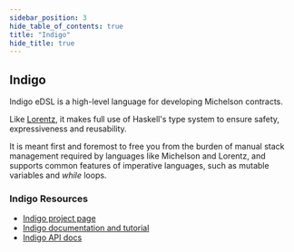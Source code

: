 ```yaml
---
sidebar_position: 3
hide_table_of_contents: true
title: "Indigo"
hide_title: true
---
```


## Indigo

Indigo eDSL is a high-level language for developing Michelson contracts.

Like [Lorentz](/build/smart-contracts/morley-framework/lorentz), it makes full use of Haskell's type system to ensure safety, expressiveness and reusability.

It is meant first and foremost to free you from the burden of manual stack management required by languages like Michelson and Lorentz, and supports common features of imperative languages, such as mutable variables and _while_ loops.

### Indigo Resources

* [Indigo project page](https://gitlab.com/morley-framework/indigo)
* [Indigo documentation and tutorial](https://indigo-lang.gitlab.io/)
* [Indigo API docs](https://hackage.haskell.org/package/indigo)

